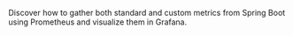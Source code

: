 Discover how to gather both standard and custom metrics from Spring Boot using Prometheus and visualize them in Grafana.
